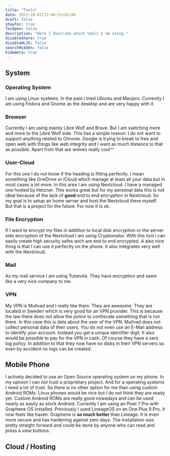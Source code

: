 ```yaml
---
title: "Tools"
date: 2023-10-01T22:48:51+02:00
draft: false
showToc: true
TocOpen: false
description: "Here I describe which tools I am using."
disableShare: true
disableHLJS: false
searchHidden: false
hidemeta: true
---
```


## System

### Operating System

I am using Linux systems. In the past i tried Ubuntu and Manjaro. Currently I am using Fedora and Gnome as the desktop and are very happy with it.

### Browser

Currently I am using mainly Libre Wolf and Brave. But I am switching more and more to the Libre Wolf side. This has a simple reason: I do not want to support anything related to Chrome. Google is trying to break to free and open web with things like web integrity and I want as much distance to that as possible. Apart from that are wolves really cool^^

### User-Cloud

For this one I do not know if the heading is fitting perfectly. I mean something like OneDrive or iCloud which manage at least all your data but in most cases a lot more. In this area I am using Nextcloud. I have a managed one hosted by Hetzner. This works great but for my personal data this is not ideal because of the lack of **good** end to end encryption in Nextcloud. So my goal is to setup an home server and host the Nextcloud there myself. But that is a project for the future. For now it is ok.

### File Encryption

If I want to encrypt my files in addition to local disk encryption or the server side encryption of the Nextcloud I am using Cryptomator. With this tool i can easily create high security safes wich are end to end encrypted. A also nice thing is that I can use it perfectly on the phone. It also integrates very well with the Nextcloud.

### Mail

As my mail service I am using Tutanota. They have encryption and seem like a very nice company to me.

### VPN

My VPN is Mullvad and I really like them. They are awesome. They are located in Sweden which is very good for an VPN provider. This is because the law there does not allow the police to confiscate something that is not there. In this case this is data about the user of the VPN. Mullvad does not collect personal data of their users. You do not even use an E-Mail address to identify your account. Instead you get a unique identifier digit. It also would be possible to pay for the VPN in cash. Of course they have a zero log policy. In addition to that they now have no disks in their VPN servers so even by accident no logs can be created.

## Mobile Phone

I actively decided to use an Open Source operating system on my phone. In my opinion I can not trust a proprietary project. And for a operating systems I need a lot of trust. So there is no other option for me than using custom Android ROMs. Linux phones would be nice but I do not think they are ready yet. Custom Android ROMs are really good nowadays and can be used nearly as easily as stock Android. Currently I am using an Pixel 7 Pro with Graphene OS installed. Previously I used LineageOS on an One Plus 9 Pro. It now feels like haven. Graphene is **so much better** than Lineage. It is even more secure and has hardening against zero days. The installation was pretty straight forward and could be done by anyone who can read and press a view buttons.

## Cloud / Hosting
